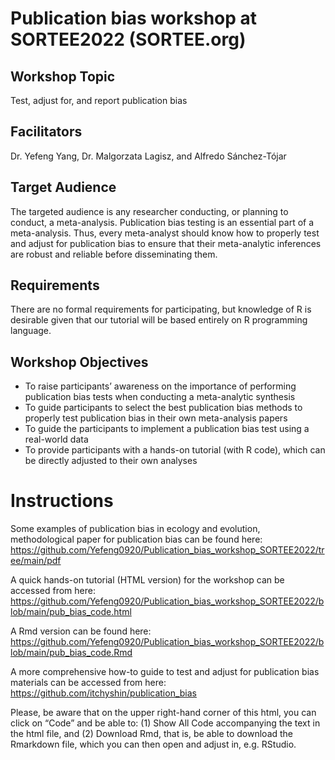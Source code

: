 # Publication bias workshop at SORTEE2022 (SORTEE.org)

## Workshop Topic
Test, adjust for, and report publication bias

## Facilitators
Dr. Yefeng Yang, Dr. Malgorzata Lagisz, and Alfredo Sánchez-Tójar

## Target Audience
The targeted audience is any researcher conducting, or planning to conduct, a meta-analysis. Publication bias testing is an essential part of a meta-analysis. Thus, every meta-analyst should know how to properly test and adjust for publication bias to ensure that their meta-analytic inferences are robust and reliable before disseminating them. 

## Requirements
There are no formal requirements for participating, but knowledge of R is desirable given that our tutorial will be based entirely on R programming language.

## Workshop Objectives
- To raise participants’ awareness on the importance of performing publication bias tests when conducting a meta-analytic synthesis
- To guide participants to select the best publication bias methods to properly test publication bias in their own meta-analysis papers
- To guide the participants to implement a publication bias test using a real-world data
- To provide participants with a hands-on tutorial (with R code), which can be directly adjusted to their own analyses

# Instructions
Some examples of publication bias in ecology and evolution, methodological paper for publication bias can be found here: https://github.com/Yefeng0920/Publication_bias_workshop_SORTEE2022/tree/main/pdf

A quick hands-on tutorial (HTML version) for the workshop can be accessed from here: https://github.com/Yefeng0920/Publication_bias_workshop_SORTEE2022/blob/main/pub_bias_code.html

A Rmd version can be found here: https://github.com/Yefeng0920/Publication_bias_workshop_SORTEE2022/blob/main/pub_bias_code.Rmd

A more comprehensive how-to guide to test and adjust for publication bias materials can be accessed from here: https://github.com/itchyshin/publication_bias

Please, be aware that on the upper right-hand corner of this html, you can click on “Code” and be able to: (1) Show All Code accompanying the text in the html file, and (2) Download Rmd, that is, be able to download the Rmarkdown file, which you can then open and adjust in, e.g. RStudio.

